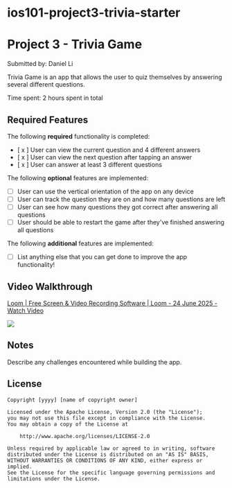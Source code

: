 # ios101-project3-trivia-starter

# Project 3 - Trivia Game

Submitted by: Daniel Li

Trivia Game is an app that allows the user to quiz themselves by answering several different questions.

Time spent: 2 hours spent in total

## Required Features

The following **required** functionality is completed:

- [ x ] User can view the current question and 4 different answers
- [ x ] User can view the next question after tapping an answer
- [ x ] User can answer at least 3 different questions


The following **optional** features are implemented:

- [ ] User can use the vertical orientation of the app on any device
- [ ] User can track the question they are on and how many questions are left
- [ ] User can see how many questions they got correct after answering all questions
- [ ] User should be able to restart the game after they've finished answering all questions

The following **additional** features are implemented:

- [ ] List anything else that you can get done to improve the app functionality!

## Video Walkthrough

<div>
    <a href="https://www.loom.com/share/e0f643f5dbbb4c1eb154ff9b91d66f6d">
      <p>Loom | Free Screen & Video Recording Software | Loom - 24 June 2025 - Watch Video</p>
    </a>
    <a href="https://www.loom.com/share/e0f643f5dbbb4c1eb154ff9b91d66f6d">
      <img style="max-width:300px;" src="https://cdn.loom.com/sessions/thumbnails/e0f643f5dbbb4c1eb154ff9b91d66f6d-44212121deca562c-full-play.gif">
    </a>
  </div>

## Notes

Describe any challenges encountered while building the app.

## License

    Copyright [yyyy] [name of copyright owner]

    Licensed under the Apache License, Version 2.0 (the "License");
    you may not use this file except in compliance with the License.
    You may obtain a copy of the License at

        http://www.apache.org/licenses/LICENSE-2.0

    Unless required by applicable law or agreed to in writing, software
    distributed under the License is distributed on an "AS IS" BASIS,
    WITHOUT WARRANTIES OR CONDITIONS OF ANY KIND, either express or implied.
    See the License for the specific language governing permissions and
    limitations under the License.
